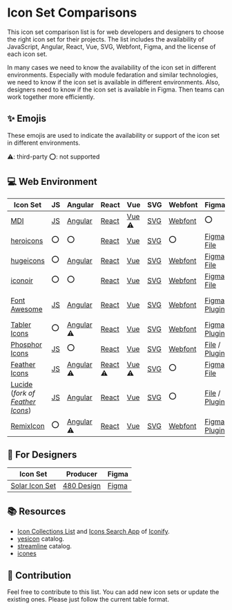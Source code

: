 # Icon Set Comparisons

This icon set comparison list is for web developers and designers to choose the right icon set for their projects. The list includes the availability of JavaScript, Angular, React, Vue, SVG, Webfont, Figma, and the license of each icon set.

In many cases we need to know the availability of the icon set in different environments. Especially with module fedaration and similar technologies, we need to know if the icon set is available in different environments. Also, designers need to know if the icon set is available in Figma. Then teams can work together more efficiently.

## ✨ Emojis

These emojis are used to indicate the availability or support of the icon set in different environments.

⚠️: third-party
⭕: not supported

## 💻 Web Environment

| Icon Set | JS | Angular | React | Vue | SVG | Webfont | Figma | License |
|---|---|---|---|---|---|---|---|---|
| [MDI](https://pictogrammers.com/libraries/) | [JS](https://github.com/Templarian/MaterialDesign-JS) | [Angular](https://github.com/Templarian/MaterialDesign-Angular-Material) | [React](https://github.com/Templarian/MaterialDesign-React) | [Vue](https://github.com/therufa/mdi-vue) ⚠️ | [SVG](https://github.com/Templarian/MaterialDesign-SVG) | [Webfont](https://github.com/Templarian/MaterialDesign-Webfont) | ⭕ | [Pictogrammers Free License](https://pictogrammers.com/docs/general/license/) |
| [heroicons](https://heroicons.com/) | ⭕ | ⭕ | [React](https://github.com/tailwindlabs/heroicons?tab=readme-ov-file#react) | [Vue](https://github.com/tailwindlabs/heroicons?tab=readme-ov-file#vue) | [SVG](https://github.com/tailwindlabs/heroicons?tab=readme-ov-file#basic-usage) | ⭕ | [Figma File](https://www.figma.com/community/file/1143911270904274171) | [MIT](https://github.com/tailwindlabs/heroicons?tab=MIT-1-ov-file#readme) |
| [hugeicons](https://hugeicons.com/) | ⭕ | [Angular](https://docs.hugeicons.com/installation/angular-package-installation) | [React](https://docs.hugeicons.com/usage/using-react) | [Vue](https://docs.hugeicons.com/installation/vue-package-installation) | [SVG](https://hugeicons.com/icons) | [Webfont](https://docs.hugeicons.com/installation/icon-pack-installation) | [Figma File](https://hugeicons.com/figma-icon-library) | [MIT](https://github.com/hugeicons/hugeicons-react?tab=MIT-1-ov-file#readme)? / [Pro](https://hugeicons.com/license-agreement) |
| [iconoir](https://iconoir.com/) | ⭕ | ⭕ | [React](https://iconoir.com/docs/packages/iconoir-react) | [Vue](https://iconoir.com/docs/packages/iconoir-vue) | [SVG](https://iconoir.com/) | [Webfont](https://iconoir.com/docs/packages/css) | [Figma File](https://www.figma.com/community/file/983248991460488027) | [MIT](https://github.com/iconoir-icons/iconoir?tab=MIT-1-ov-file#readme) |
| [Font Awesome](https://fontawesome.com/) | [JS](https://docs.fontawesome.com/web/use-with/require-js) | [Angular](https://docs.fontawesome.com/web/use-with/angular) | [React](https://docs.fontawesome.com/web/use-with/react) | [Vue](https://docs.fontawesome.com/web/use-with/vue) | [SVG](https://docs.fontawesome.com/web/setup/host-yourself/svg-js) | [Webfont](https://docs.fontawesome.com/web/use-with/scss) | [Figma Plugin](https://docs.fontawesome.com/desktop/add-icons/figma-plugin) | [Font Awesome Free License](https://github.com/FortAwesome/Font-Awesome?tab=License-1-ov-file#readme) / [Pro](https://fontawesome.com/license) |
| [Tabler Icons](https://tabler.io/icons) | ⭕ | [Angular](https://github.com/tabler/tabler-icons?tab=readme-ov-file#angular) ⚠️ | [React](https://github.com/tabler/tabler-icons?tab=readme-ov-file#react) | [Vue](https://github.com/tabler/tabler-icons?tab=readme-ov-file#vue) | [SVG](https://tabler.io/icons) | [Webfont](https://github.com/tabler/tabler-icons?tab=readme-ov-file#iconfont) | [Figma Plugin](https://www.figma.com/community/plugin/1169807996149376642/tabler-icons) | [MIT](https://github.com/tabler/tabler-icons?tab=MIT-1-ov-file#readme) |
| [Phosphor Icons](https://phosphoricons.com/) | [JS](https://github.com/phosphor-icons/webcomponents) | ⭕ | [React](https://github.com/phosphor-icons/react) | [Vue](https://github.com/phosphor-icons/vue) | [SVG](https://phosphoricons.com/) | [Webfont](https://github.com/phosphor-icons/pack) | [File](https://www.figma.com/community/file/903830135544202908) / [Plugin](https://www.figma.com/community/plugin/898620911119764089/phosphor-icons) | [MIT](https://github.com/phosphor-icons/core?tab=MIT-1-ov-file#readme) |
| [Feather Icons](https://feathericons.com/) | [JS](https://github.com/feathericons/feather?tab=readme-ov-file#1-install) | [Angular](https://github.com/michaelbazos/angular-feather) ⚠️ | [React](https://github.com/feathericons/react-feather) ⚠️ | [Vue](https://github.com/feathericons/react-feather) ⚠️ | [SVG](https://github.com/feathericons/feather?tab=readme-ov-file#svg-sprite) | ⭕ | [Figma File](https://github.com/feathericons/feather?tab=readme-ov-file#figma) | [MIT](https://github.com/feathericons/feather?tab=MIT-1-ov-file#readme) |
| [Lucide](https://lucide.dev/) (*fork of [Feather Icons](https://github.com/feathericons/feather)*) | [JS](https://github.com/lucide-icons/lucide/tree/main/packages/lucide) | [Angular](https://github.com/lucide-icons/lucide/tree/main/packages/lucide-angular) | [React](https://github.com/lucide-icons/lucide/tree/main/packages/lucide-react) | [Vue](https://github.com/lucide-icons/lucide/tree/main/packages/lucide-vue) | [SVG](https://lucide.dev/icons/) | ⭕ | [File](https://www.figma.com/community/file/1080851853377107006) / [Plugin](https://www.figma.com/community/plugin/939567362549682242/lucide-icons) | [ISC License](https://github.com/lucide-icons/lucide?tab=ISC-1-ov-file#readme) |
| [RemixIcon](https://remixicon.com/) | ⭕ | [Angular](https://github.com/adisreyaj/angular-remix-icon) ⚠️ | [React](https://github.com/Remix-Design/RemixIcon?tab=readme-ov-file#react) | [Vue](https://github.com/Remix-Design/RemixIcon?tab=readme-ov-file#vue-3) | [SVG](https://github.com/Remix-Design/RemixIcon?tab=readme-ov-file#svg-sprite-usage) | [Webfont](https://github.com/Remix-Design/RemixIcon?tab=readme-ov-file#webfont-usage) | [Figma Plugin](https://www.figma.com/community/plugin/1089569154784319246/remixicon) | [Apache-2.0](https://github.com/Remix-Design/RemixIcon?tab=Apache-2.0-1-ov-file#readme) |

## 🎨 For Designers

| Icon Set | Producer | Figma |
|---|---|---|
| [Solar Icon Set](https://github.com/480-Design/Solar-Icon-Set) | [480 Design](https://www.figma.com/@480design) | [Figma](https://www.figma.com/community/file/1166831539721848736/solar-icons-set) |

## 📚 Resources

- [Icon Collections List](https://github.com/iconify/icon-sets/blob/master/collections.md) and [Icons Search App](https://icon-sets.iconify.design/) of [Iconify](https://github.com/iconify).
- [yesicon](https://yesicon.app/) catalog.
- [streamline](https://www.streamlinehq.com/) catalog.
- [icones](https://icones.js.org/)

## 📝 Contribution

Feel free to contribute to this list. You can add new icon sets or update the existing ones. Please just follow the current table format.
